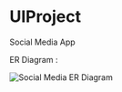 # UIProject

Social Media App

ER Diagram :

![Social Media ER Diagram](https://user-images.githubusercontent.com/103069580/172296259-84352de0-863e-44cc-90f2-9935a8b359d5.png)


